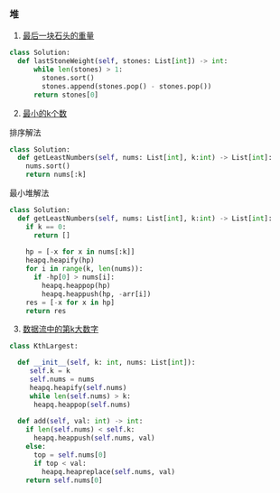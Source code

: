 ### 堆

1. [最后一块石头的重量](https://leetcode-cn.com/problems/last-stone-weight/)

```python
class Solution:
  def lastStoneWeight(self, stones: List[int]) -> int:
      while len(stones) > 1:
        stones.sort()
        stones.append(stones.pop() - stones.pop())
      return stones[0]
```

2. [最小的k个数](https://leetcode-cn.com/problems/zui-xiao-de-kge-shu-lcof/)

排序解法

```python
class Solution:
  def getLeastNumbers(self, nums: List[int], k:int) -> List[int]:
    nums.sort()
    return nums[:k]
```

最小堆解法
```python
class Solution:
  def getLeastNumbers(self, nums: List[int], k:int) -> List[int]:
    if k == 0:
      return []
    
    hp = [-x for x in nums[:k]]
    heapq.heapify(hp)
    for i in range(k, len(nums)):
      if -hp[0] > nums[i]:
        heapq.heappop(hp)
        heapq.heappush(hp, -arr[i])
    res = [-x for x in hp]
    return res
```

3. [数据流中的第k大数字](https://leetcode-cn.com/problems/kth-largest-element-in-a-stream/)

```python
class KthLargest:

  def __init__(self, k: int, nums: List[int]):
     self.k = k
     self.nums = nums
     heapq.heapify(self.nums)
     while len(self.nums) > k:
      heapq.heappop(self.nums)
  
  def add(self, val: int) -> int:
    if len(self.nums) < self.k:
      heapq.heappush(self.nums, val)
    else:
      top = self.nums[0]
      if top < val:
        heapq.heapreplace(self.nums, val)
    return self.nums[0]
```